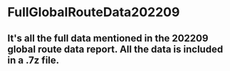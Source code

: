# FullGlobalRouteData202209
## It's all the full data mentioned in the 202209 global route data report. All the data is included in a .7z file. 
